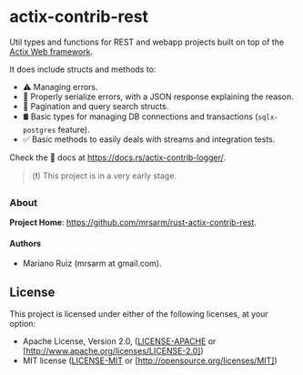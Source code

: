 actix-contrib-rest
==================

Util types and functions for REST and webapp projects built on top of
the [Actix Web framework](https://actix.rs/).

It does include structs and methods to:

- ⚠️ Managing errors.
- 📣 Properly serialize errors, with a JSON response explaining the reason.
- 📄 Pagination and query search structs.
- 🛢 Basic types for managing DB connections and transactions (`sqlx-postgres` feature).
- ✅ Basic methods to easily deals with streams and integration tests.

Check the 📖 docs at https://docs.rs/actix-contrib-logger/.

> (❗️) This project is in a very early stage. 

### About

**Project Home**: https://github.com/mrsarm/rust-actix-contrib-rest.

#### Authors

- Mariano Ruiz (mrsarm at gmail.com).

## License

This project is licensed under either of the following licenses, at your option:

- Apache License, Version 2.0, ([LICENSE-APACHE](LICENSE-APACHE) or [http://www.apache.org/licenses/LICENSE-2.0])
- MIT license ([LICENSE-MIT](LICENSE-MIT) or [http://opensource.org/licenses/MIT])
